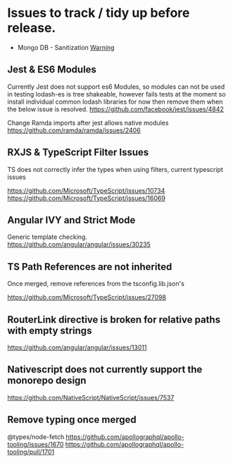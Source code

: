 # Issues to track / tidy up before release.

- Mongo DB - Sanitization [Warning](https://github.com/mongodb-js/mongodb-core/issues/453)

## Jest & ES6 Modules

Currently Jest does not support es6 Modules, so modules can not be used in testing
lodash-es is tree shakeable, however fails tests at the moment so install individual common lodash libraries for now then remove them when
the below issue is resolved.
https://github.com/facebook/jest/issues/4842

Change Ramda imports after jest allows native modules
https://github.com/ramda/ramda/issues/2406

## RXJS & TypeScript Filter Issues

TS does not correctly infer the types when using filters, current typescript issues

https://github.com/Microsoft/TypeScript/issues/10734
https://github.com/Microsoft/TypeScript/issues/16069

## Angular IVY and Strict Mode

Generic template checking.
https://github.com/angular/angular/issues/30235

## TS Path References are not inherited

Once merged, remove references from the tsconfig.lib.json's

https://github.com/Microsoft/TypeScript/issues/27098

## RouterLink directive is broken for relative paths with empty strings

https://github.com/angular/angular/issues/13011

## Nativescript does not currently support the monorepo design

https://github.com/NativeScript/NativeScript/issues/7537

## Remove typing once merged

@types/node-fetch
https://github.com/apollographql/apollo-tooling/issues/1670
https://github.com/apollographql/apollo-tooling/pull/1701
